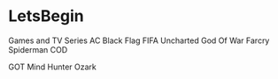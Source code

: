 # LetsBegin
Games and TV Series 
 AC Black Flag
 FIFA
 Uncharted
 God Of War
 Farcry
 Spiderman 
 COD

GOT
Mind Hunter
Ozark

